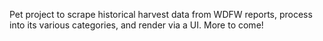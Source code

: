 Pet project to scrape historical harvest data from WDFW reports, process into its various categories, and render via a UI. More to come!
